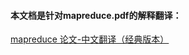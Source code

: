 #### 本文档是针对mapreduce.pdf的解释翻译：

[mapreduce 论文-中文翻译（经典版本）](https://my.oschina.net/tantexian/blog/843223)
